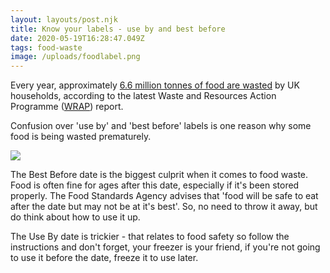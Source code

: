 ```yaml
---
layout: layouts/post.njk
title: Know your labels - use by and best before
date: 2020-05-19T16:28:47.049Z
tags: food-waste
image: /uploads/foodlabel.png
---
```

Every year, approximately [6.6 million tonnes of food are wasted](https://wrap.org.uk/sites/files/wrap/Food_%20surplus_and_waste_in_the_UK_key_facts_Jan_2020.pdf) by UK households, according to the latest Waste and Resources Action Programme ([WRAP](https://wrap.org.uk/)) report.

Confusion over 'use by' and 'best before' labels is one reason why some food is being wasted prematurely. 

![](/uploads/use-by_best-before.jpg)

The Best Before date is the biggest culprit when it comes to food waste. Food is often fine for ages after this date, especially if it's been stored properly. The Food Standards Agency advises that 'food will be safe to eat after the date but may not be at it's best'. So, no need to throw it away, but do think about how to use it up. 

The Use By date is trickier - that relates to food safety so follow the instructions and don't forget, your freezer is your friend, if you're not going to use it before the date, freeze it to use later.